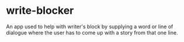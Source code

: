 # write-blocker
An app used to help with writer's block by supplying a word or line of dialogue where the user has to come up with a story from that one line.
